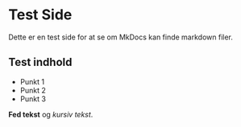 # Test Side

Dette er en test side for at se om MkDocs kan finde markdown filer.

## Test indhold

- Punkt 1
- Punkt 2
- Punkt 3

**Fed tekst** og *kursiv tekst*.
